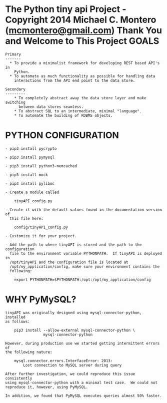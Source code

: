 The Python tiny api Project - Copyright 2014 Michael C. Montero (mcmontero@gmail.com)
Thank You and Welcome to This Project
GOALS
=====

    Primary
    -------
      * To provide a minimalist framework for developing REST based API's in
        Python.
      * To automate as much functionality as possible for handling data
        interactions from the API end point to the data store.

    Secondary
    ---------
        * To completely abstract away the data store layer and make switching
          between data stores seamless.
        * To abstract SQL to an intermediate, minimal "language".
        * To automate the building of RDBMS objects.

PYTHON CONFIGURATION
====================

    - pip3 install pycrypto

    - pip3 install pymysql

    - pip3 install python3-memcached

    - pip3 install mock

    - pip3 install pylibmc

    - Create a module called

        tinyAPI_config.py

    - Create it with the default values found in the documentation version of
      this file here:

        config/tinyAPI_config.py

    - Customize it for your project.

    - Add the path to where tinyAPI is stored and the path to the configuration
      file to the environment variable PYTHONPATH.  If tinyAPI is deployed in
      /opt/tinyAPI and the configuration file is located at
      /opt/my_application/config, make sure your environment contains the
      following:

        export PYTHONPATH=$PYTHONPATH:/opt:/opt/my_application/config

WHY PyMySQL?
============

    tinyAPI was originally designed using mysql-connector-python, installed
    as follows:

        pip3 install --allow-external mysql-connector-python \
                     mysql-connector-python

    However, during production use we started getting intermittent errors of
    the following nature:

        mysql.connector.errors.InterfaceError: 2013:
            Lost connection to MySQL server during query

    After further investigation, we could reproduce this issue consistently
    using mysql-connector-python with a minimal test case.  We could not
    reproduce it, however, using PyMySQL.

    In addition, we found that PyMySQL executes queries almost 50% faster.
